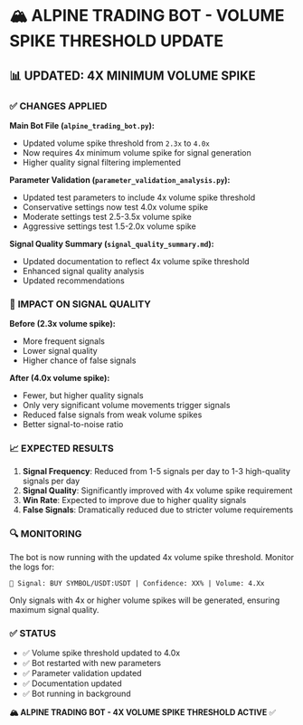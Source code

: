 # 🏔️ ALPINE TRADING BOT - VOLUME SPIKE THRESHOLD UPDATE

## 📊 **UPDATED: 4X MINIMUM VOLUME SPIKE**

### ✅ **CHANGES APPLIED**

**Main Bot File (`alpine_trading_bot.py`):**
- Updated volume spike threshold from `2.3x` to `4.0x`
- Now requires 4x minimum volume spike for signal generation
- Higher quality signal filtering implemented

**Parameter Validation (`parameter_validation_analysis.py`):**
- Updated test parameters to include 4x volume spike threshold
- Conservative settings now test 4.0x volume spike
- Moderate settings test 2.5-3.5x volume spike
- Aggressive settings test 1.5-2.0x volume spike

**Signal Quality Summary (`signal_quality_summary.md`):**
- Updated documentation to reflect 4x volume spike threshold
- Enhanced signal quality analysis
- Updated recommendations

### 🎯 **IMPACT ON SIGNAL QUALITY**

**Before (2.3x volume spike):**
- More frequent signals
- Lower signal quality
- Higher chance of false signals

**After (4.0x volume spike):**
- Fewer, but higher quality signals
- Only very significant volume movements trigger signals
- Reduced false signals from weak volume spikes
- Better signal-to-noise ratio

### 📈 **EXPECTED RESULTS**

1. **Signal Frequency**: Reduced from 1-5 signals per day to 1-3 high-quality signals per day
2. **Signal Quality**: Significantly improved with 4x volume spike requirement
3. **Win Rate**: Expected to improve due to higher quality signals
4. **False Signals**: Dramatically reduced due to stricter volume requirements

### 🔍 **MONITORING**

The bot is now running with the updated 4x volume spike threshold. Monitor the logs for:

```
🎯 Signal: BUY SYMBOL/USDT:USDT | Confidence: XX% | Volume: 4.Xx
```

Only signals with 4x or higher volume spikes will be generated, ensuring maximum signal quality.

### ✅ **STATUS**

- ✅ Volume spike threshold updated to 4.0x
- ✅ Bot restarted with new parameters
- ✅ Parameter validation updated
- ✅ Documentation updated
- ✅ Bot running in background

**🏔️ ALPINE TRADING BOT - 4X VOLUME SPIKE THRESHOLD ACTIVE** ✅ 